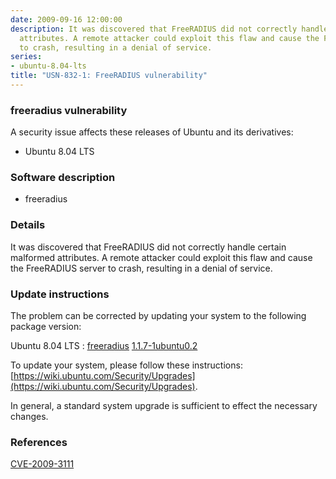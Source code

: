 ```yaml
---
date: 2009-09-16 12:00:00
description: It was discovered that FreeRADIUS did not correctly handle certain  malformed
  attributes. A remote attacker could exploit this flaw and cause the FreeRADIUS server
  to crash, resulting in a denial of service.
series:
- ubuntu-8.04-lts
title: "USN-832-1: FreeRADIUS vulnerability"
---
```



### freeradius vulnerability

A security issue affects these releases of Ubuntu and its derivatives:

* Ubuntu 8.04 LTS

### Software description

* freeradius 

### Details

It was discovered that FreeRADIUS did not correctly handle certain malformed attributes. A remote attacker could exploit this flaw and cause the FreeRADIUS server to crash, resulting in a denial of service. 

### Update instructions

The problem can be corrected by updating your system to the following package version:

Ubuntu 8.04 LTS
 : [freeradius](https://launchpad.net/ubuntu/+source/freeradius) <span> [1.1.7-1ubuntu0.2](https://launchpad.net/ubuntu/+source/freeradius/1.1.7-1ubuntu0.2) </span> 

To update your system, please follow these instructions: [https://wiki.ubuntu.com/Security/Upgrades](https://wiki.ubuntu.com/Security/Upgrades).

In general, a standard system upgrade is sufficient to effect the necessary changes. 

### References

 
 [CVE-2009-3111](http://people.ubuntu.com/~ubuntu-security/cve/CVE-2009-3111)
